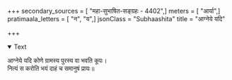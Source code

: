 +++
secondary_sources = [ "महा-सुभाषित-सङ्ग्रहः - 4402",]
meters = [ "आर्या",]
pratimaala_letters = [ "न", "य",]
jsonClass = "Subhaashita"
title = "आग्नेये यदि"

+++

<details open><summary>Text</summary>

आग्नेये यदि कोणे ग्रामस्य पुरस्य वा भवति कूपः।  
नित्यं स करोति भयं दाहं च समानुषं प्रायः॥
</details>
